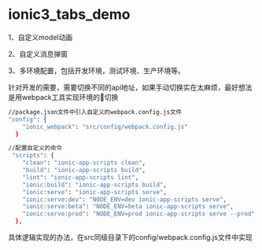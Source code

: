 # ionic3_tabs_demo

1、自定义model动画

2、自定义消息弹窗

3、多环境配置，包括开发环境，测试环境、生产环境等。

针对开发的需要，需要切换不同的api地址，如果手动切换实在太麻烦，最好想法是用webpack工具实现环境的切换

```bash
//package.json文件中引入自定义的webpack.config.js文件
"config": {
    "ionic_webpack": "src/config/webpack.config.js"
  }

//配置自定义的命令
 "scripts": {
    "clean": "ionic-app-scripts clean",
    "build": "ionic-app-scripts build",
    "lint": "ionic-app-scripts lint",
    "ionic:build": "ionic-app-scripts build",
    "ionic:serve": "ionic-app-scripts serve",
    "ionic:serve:dev": "NODE_ENV=dev ionic-app-scripts serve",
    "ionic:serve:beta": "NODE_ENV=beta ionic-app-scripts serve",
    "ionic:serve:prod": "NODE_ENV=prod ionic-app-scripts serve --prod"
  },
```

具体逻辑实现的办法，在src同级目录下的config/webpack.config.js文件中实现
